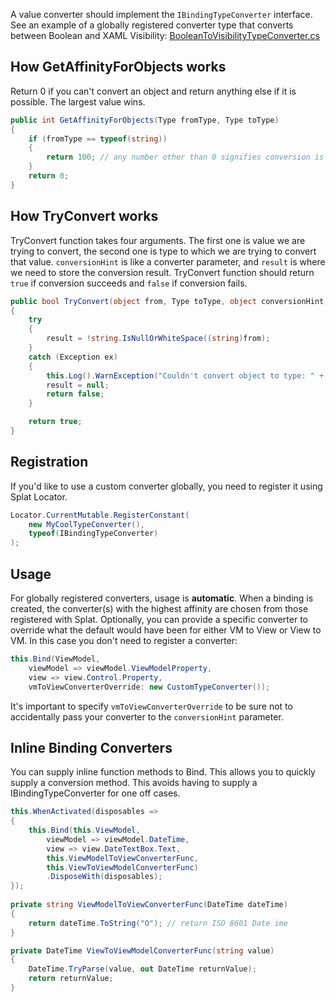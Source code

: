 A value converter should implement the `IBindingTypeConverter` interface. See an example of a globally registered converter type that converts between Boolean and XAML Visibility: [BooleanToVisibilityTypeConverter.cs](https://github.com/reactiveui/ReactiveUI/blob/main/src/ReactiveUI.Uwp/Common/BooleanToVisibilityTypeConverter.cs)

## How GetAffinityForObjects works

Return 0 if you can't convert an object and return anything else if it is possible. The largest value wins. 

```csharp
public int GetAffinityForObjects(Type fromType, Type toType)
{
    if (fromType == typeof(string))
    {
        return 100; // any number other than 0 signifies conversion is possible.
    }
    return 0;
}
```

## How TryConvert works

TryConvert function takes four arguments. The first one is value we are trying to convert, the second one is type to which we are trying to convert that value. `conversionHint` is like a converter parameter, and `result` is where we need to store the conversion result. TryConvert function should return `true` if conversion succeeds and `false` if conversion fails.

```csharp
public bool TryConvert(object from, Type toType, object conversionHint, out object result)
{
    try
    {
        result = !string.IsNullOrWhiteSpace((string)from);
    }
    catch (Exception ex)
    {
        this.Log().WarnException("Couldn't convert object to type: " + toType, ex);
        result = null;
        return false;
    }

    return true;
}
```

## Registration

If you'd like to use a custom converter globally, you need to register it using Splat Locator.

```csharp
Locator.CurrentMutable.RegisterConstant(
    new MyCoolTypeConverter(), 
    typeof(IBindingTypeConverter)
);
```

## Usage

For globally registered converters, usage is **automatic**. When a binding is created, the converter(s) with the highest affinity are chosen from those registered with Splat. Optionally, you can provide a specific converter to override what the default would have been for either VM to View or View to VM. In this case you don't need to register a converter:

```csharp
this.Bind(ViewModel, 
    viewModel => viewModel.ViewModelProperty, 
    view => view.Control.Property,
    vmToViewConverterOverride: new CustomTypeConverter());
```

It's important to specify `vmToViewConverterOverride` to be sure not to accidentally pass your converter to the `conversionHint` parameter.
    
## Inline Binding Converters

You can supply inline function methods to Bind. This allows you to quickly supply a conversion method. This avoids having to supply a IBindingTypeConverter for one off cases. 

```csharp            
this.WhenActivated(disposables =>
{
    this.Bind(this.ViewModel, 
        viewModel => viewModel.DateTime, 
        view => view.DateTextBox.Text, 
        this.ViewModelToViewConverterFunc, 
        this.ViewToViewModelConverterFunc)
        .DisposeWith(disposables);
});
                    
private string ViewModelToViewConverterFunc(DateTime dateTime)
{
    return dateTime.ToString("O"); // return ISO 8601 Date ime
}

private DateTime ViewToViewModelConverterFunc(string value)
{
    DateTime.TryParse(value, out DateTime returnValue);
    return returnValue;
}            
```
